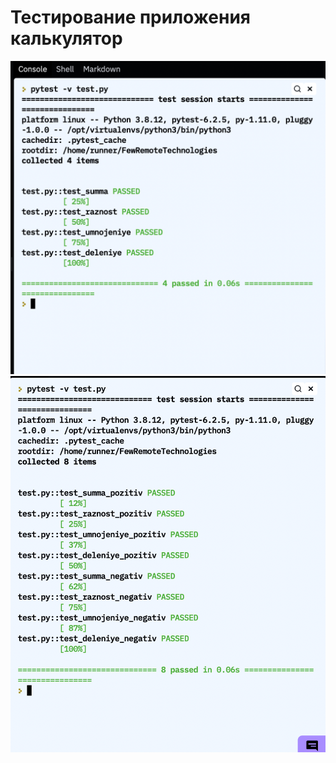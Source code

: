 # Тестирование приложения калькулятор
![alt tag](image/image1.png "image 1")​
![alt tag](image/image2.png "image 2")​